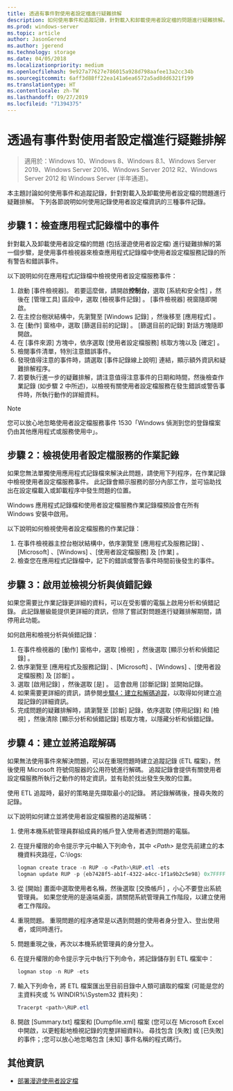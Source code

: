 ```yaml
---
title: 透過有事件對使用者設定檔進行疑難排解
description: 如何使用事件和追蹤記錄，針對載入和卸載使用者設定檔的問題進行疑難排解。
ms.prod: windows-server
ms.topic: article
author: JasonGerend
ms.author: jgerend
ms.technology: storage
ms.date: 04/05/2018
ms.localizationpriority: medium
ms.openlocfilehash: 9e927a77627e786015a928d798aafee13a2cc34b
ms.sourcegitcommit: 6aff3d88ff22ea141a6ea6572a5ad8dd6321f199
ms.translationtype: HT
ms.contentlocale: zh-TW
ms.lasthandoff: 09/27/2019
ms.locfileid: "71394375"
---
```

# <a name="troubleshoot-user-profiles-with-events"></a>透過有事件對使用者設定檔進行疑難排解

>適用於：Windows 10、Windows 8、Windows 8.1、Windows Server 2019、Windows Server 2016、Windows Server 2012 R2、Windows Server 2012 和 Windows Server (半年通道)。

本主題討論如何使用事件和追蹤記錄，針對對載入及卸載使用者設定檔的問題進行疑難排解。 下列各節說明如何使用記錄使用者設定檔資訊的三種事件記錄。

## <a name="step-1-checking-events-in-the-application-log"></a>步驟 1：檢查應用程式記錄檔中的事件

針對載入及卸載使用者設定檔的問題 (包括漫遊使用者設定檔) 進行疑難排解的第一個步驟，是使用事件檢視器來檢查應用程式記錄檔中使用者設定檔服務記錄的所有警告和錯誤事件。

以下說明如何在應用程式記錄檔中檢視使用者設定檔服務事件：

1. 啟動 [事件檢視器]。 若要這麼做，請開啟**控制台**，選取 [系統和安全性]  ，然後在 [管理工具]  區段中，選取 [檢視事件記錄]  。 [事件檢視器] 視窗隨即開啟。
2. 在主控台樹狀結構中，先瀏覽至 [Windows 記錄]  ，然後移至 [應用程式]  。
3. 在 [動作] 窗格中，選取 [篩選目前的記錄]  。 [篩選目前的記錄] 對話方塊隨即開啟。
4. 在 [事件來源]  方塊中，依序選取 [使用者設定檔服務]  核取方塊以及 [確定]  。
5. 檢閱事件清單，特別注意錯誤事件。
6. 發現值得注意的事件時，請選取 [事件記錄線上說明] 連結，顯示額外資訊和疑難排解程序。
7. 若要執行進一步的疑難排解，請注意值得注意事件的日期和時間，然後檢查作業記錄 (如步驟 2 中所述)，以檢視有關使用者設定檔服務在發生錯誤或警告事件時，所執行動作的詳細資料。

>[!NOTE]
>您可以放心地忽略使用者設定檔服務事件 1530「Windows 偵測到您的登錄檔案仍由其他應用程式或服務使用中」。

## <a name="step-2-view-the-operational-log-for-the-user-profile-service"></a>步驟 2：檢視使用者設定檔服務的作業記錄

如果您無法單獨使用應用程式記錄檔來解決此問題，請使用下列程序，在作業記錄中檢視使用者設定檔服務事件。 此記錄會顯示服務的部分內部工作，並可協助找出在設定檔載入或卸載程序中發生問題的位置。

Windows 應用程式記錄檔和使用者設定檔服務作業記錄檔預設會在所有 Windows 安裝中啟用。

以下說明如何檢視使用者設定檔服務的作業記錄：

1. 在事件檢視器主控台樹狀結構中，依序瀏覽至 [應用程式及服務記錄]  、[Microsoft]  、[Windows]  、[使用者設定檔服務]  及 [作業]  。
2. 檢查您在應用程式記錄檔中，記下的錯誤或警告事件時間前後發生的事件。

## <a name="step-3-enable-and-view-analytic-and-debug-logs"></a>步驟 3：啟用並檢視分析與偵錯記錄

如果您需要比作業記錄更詳細的資料，可以在受影響的電腦上啟用分析和偵錯記錄。 此記錄層級能提供更詳細的資訊，但除了嘗試對問題進行疑難排解期間，請停用此功能。

如何啟用和檢視分析與偵錯記錄：

1. 在事件檢視器的 [動作]  窗格中，選取 [檢視]  ，然後選取 [顯示分析和偵錯記錄]  。
2. 依序瀏覽至 [應用程式及服務記錄]  、[Microsoft]  、[Windows]  、[使用者設定檔服務]  及 [診斷]  。
3. 選取 [啟用記錄]  ，然後選取 [是]  。 這會啟用 [診斷記錄] 並開始記錄。
4. 如果需要更詳細的資訊，請參閱[步驟4：建立和解碼追蹤](#step-4-creating-and-decoding-a-trace)，以取得如何建立追蹤記錄的詳細資訊。
5. 完成問題的疑難排解時，請瀏覽至 [診斷]  記錄，依序選取 [停用記錄]  和 [檢視]  ，然後清除 [顯示分析和偵錯記錄]  核取方塊，以隱藏分析和偵錯記錄。

## <a name="step-4-creating-and-decoding-a-trace"></a>步驟 4：建立並將追蹤解碼

如果無法使用事件來解決問題，可以在重現問題時建立追蹤記錄 (ETL 檔案)，然後使用 Microsoft 符號伺服器的公用符號進行解碼。 追蹤記錄會提供有關使用者設定檔服務所執行之動作的特定資訊，並有助於找出發生失敗的位置。

使用 ETL 追蹤時，最好的策略是先擷取最小的記錄。 將記錄解碼後，搜尋失敗的記錄。

以下說明如何建立並將使用者設定檔服務的追蹤解碼：

1. 使用本機系統管理員群組成員的帳戶登入使用者遇到問題的電腦。
2. 在提升權限的命令提示字元中輸入下列命令，其中 *\<Path\>* 是您先前建立的本機資料夾路徑，C:\\logs:
        
    ```PowerShell
    logman create trace -n RUP -o <Path>\RUP.etl -ets
    logman update RUP -p {eb7428f5-ab1f-4322-a4cc-1f1a9b2c5e98} 0x7FFFFFFF 0x7 -ets
    ```
3. 從 [開始] 畫面中選取使用者名稱，然後選取 [交換帳戶]  ，小心不要登出系統管理員。 如果您使用的是遠端桌面，請關閉系統管理員工作階段，以建立使用者工作階段。
4. 重現問題。 重現問題的程序通常是以遇到問題的使用者身分登入、登出使用者，或同時進行。
5. 問題重現之後，再次以本機系統管理員的身分登入。
6. 在提升權限的命令提示字元中執行下列命令，將記錄儲存到 ETL 檔案中：
  
    ```PowerShell
    logman stop -n RUP -ets
    ```
7. 輸入下列命令，將 ETL 檔案匯出至目前目錄中人類可讀取的檔案 (可能是您的主資料夾或 % WINDIR%\\System32 資料夾)：
    
    ```PowerShell
    Tracerpt <path>\RUP.etl
    ```
8. 開啟 [Summary.txt]  檔案和 [Dumpfile.xml]  檔案 (您可以在 Microsoft Excel 中開啟，以更輕鬆地檢視記錄的完整詳細資料)。 尋找包含 [失敗]  或 [已失敗]  的事件；;您可以放心地忽略包含 [未知]  事件名稱的程式碼行。

## <a name="more-information"></a>其他資訊

* [部署漫遊使用者設定檔](deploy-roaming-user-profiles.md)